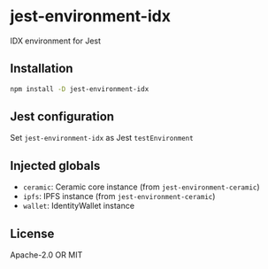 # jest-environment-idx

IDX environment for Jest

## Installation

```sh
npm install -D jest-environment-idx
```

## Jest configuration

Set `jest-environment-idx` as Jest `testEnvironment`

## Injected globals

- `ceramic`: Ceramic core instance (from `jest-environment-ceramic`)
- `ipfs`: IPFS instance (from `jest-environment-ceramic`)
- `wallet`: IdentityWallet instance

## License

Apache-2.0 OR MIT
